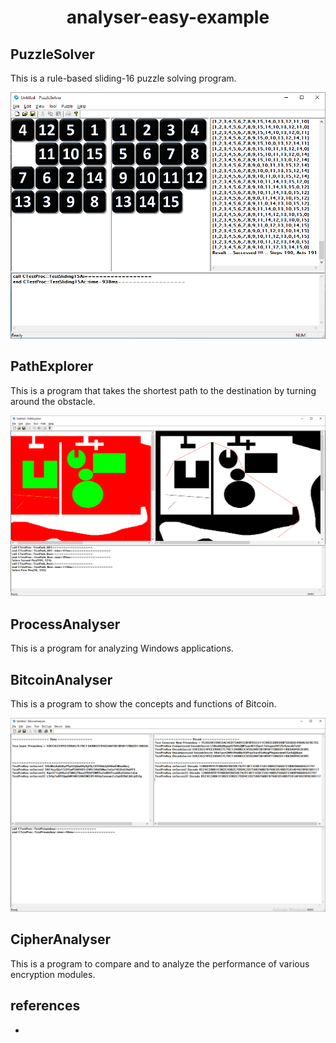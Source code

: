 <H1 align="center">analyser-easy-example</H1>

## PuzzleSolver

  This is a rule-based sliding-16 puzzle solving program.

  <img src="/images/PuzzleSolver.png" alt="PuzzleSolver Image"/>

## PathExplorer

  This is a program that takes the shortest path to the destination by turning around the obstacle.

  <img src="/images/PathExplorer.png" alt="PathExplorer Image"/>

## ProcessAnalyser

  This is a program for analyzing Windows applications.

## BitcoinAnalyser

  This is a program to show the concepts and functions of Bitcoin.

  <img src="/images/BitcoinAnalyser.png" alt="BitcoinAnalyser Image"/>

## CipherAnalyser

  This is a program to compare and to analyze the performance of various encryption modules.

## references

  -
  
